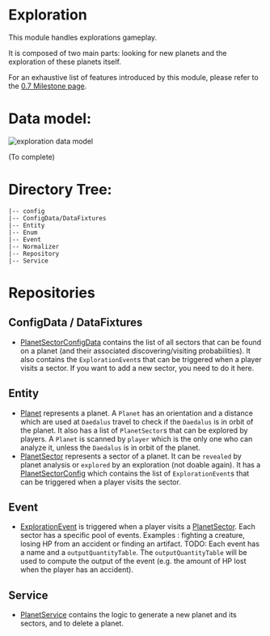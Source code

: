 # Exploration
This module handles explorations gameplay. 

It is composed of two main parts: looking for new planets and the exploration of these planets itself.

For an exhaustive list of features introduced by this module, please refer to the [0.7 Milestone page](https://gitlab.com/eternaltwin/mush/mush/-/milestones/17#tab-issues).

# Data model: 

![exploration data model](https://gitlab.com/eternaltwin/mush/mush/uploads/ce736c35739eb63002d2ee3da19f7d84/Planets.drawio_3_.svg)

(To complete)

# Directory Tree:
    |-- config
    |-- ConfigData/DataFixtures
    |-- Entity
    |-- Enum
    |-- Event
    |-- Normalizer
    |-- Repository
    |-- Service

# Repositories

## ConfigData / DataFixtures
- [PlanetSectorConfigData](./ConfigData/PlanetSectorConfigData.php) contains the list of all sectors that can be found on a planet (and their associated discovering/visiting probabilities). It also contains the `ExplorationEvent`s that can be triggered when a player visits a sector.
If you want to add a new sector, you need to do it here.

## Entity
- [Planet](./Entity/Planet.php) represents a planet. A `Planet` has an orientation and a distance which are used at `Daedalus` travel to check if the `Daedalus` is in orbit of the planet. It also has a list of `PlanetSector`s that can be explored by players. A `Planet` is scanned by `player` which is the only one who can analyze it, unless the `Daedalus` is in orbit of the planet.
- [PlanetSector](./Entity/PlanetSector.php) represents a sector of a planet. It can be `revealed` by planet analysis or `explored` by an exploration (not doable again). It has a [PlanetSectorConfig](./Entity/Config/PlanetSectorConfig.php) which contains the list of `ExplorationEvent`s that can be triggered when a player visits the sector.

## Event
- [ExplorationEvent](./Event/ExplorationEvent.php) is triggered when a player visits a [PlanetSector](./Entity/PlanetSector.php). Each sector has a specific pool of events. Examples : fighting a creature, losing HP from an accident or finding an artifact. TODO: Each event has a name and a `outputQuantityTable`. The `outputQuantityTable` will be used to compute the output of the event (e.g. the amount of HP lost when the player has an accident).

## Service
- [PlanetService](./Service/PlanetService.php) contains the logic to generate a new planet and its sectors, and to delete a planet.